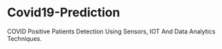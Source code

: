 # Covid19-Prediction
COVID Positive Patients Detection Using Sensors, IOT And Data Analytics Techniques.
